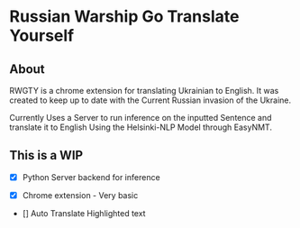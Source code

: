 # Russian Warship Go Translate Yourself

## About
RWGTY is a chrome extension for translating Ukrainian to English.
It was created to keep up to date with the Current Russian invasion of the Ukraine.

Currently Uses a Server to run inference on the inputted Sentence and translate it to English
Using the Helsinki-NLP Model through EasyNMT. 

## This is a WIP
- [x] Python Server backend for inference

- [x] Chrome extension - Very basic

- [] Auto Translate Highlighted text

